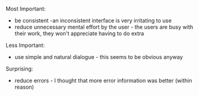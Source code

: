 Most Important:
  - be consistent -an inconsistent interface is very irritating to use
  - reduce unnecessary mental effort by the user - the users are busy with their work, they won't appreciate having to do extra
  
Less Important:
  - use simple and natural dialogue - this seems to be obvious anyway
  
Surprising:
  - reduce errors - I thought that more error information was better (within reason)
